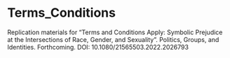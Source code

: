 # Terms_Conditions
Replication materials for “Terms and Conditions Apply: Symbolic Prejudice at the Intersections of Race, Gender, and Sexuality”. Politics, Groups, and Identities. Forthcoming. DOI: 10.1080/21565503.2022.2026793
